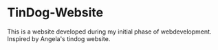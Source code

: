# TinDog-Website
This is a website developed during my initial phase of webdevelopment.
Inspired by Angela's tindog website.
